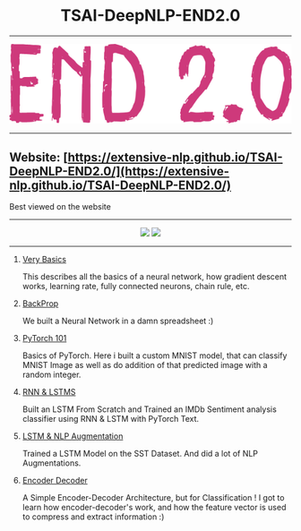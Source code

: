 <h1 align="center">TSAI-DeepNLP-END2.0</h1>

---

<div align="center">
<img src="logo.png" >
</div>

---

## Website: [https://extensive-nlp.github.io/TSAI-DeepNLP-END2.0/](https://extensive-nlp.github.io/TSAI-DeepNLP-END2.0/)

Best viewed on the website

---
<div align="center">

<img src="https://hits.seeyoufarm.com/api/count/incr/badge.svg?url=https%3A%2F%2Fgithub.com%2Fsatyajitghana%2FTSAI-DeepNLP-END2.0&count_bg=%2379C83D&title_bg=%23555555&icon=pytorch.svg&icon_color=%23E7E7E7&title=satyajitghana%20traffic&edge_flat=false" />

<img src="https://hits.seeyoufarm.com/api/count/incr/badge.svg?url=https%3A%2F%2Fgithub.com%2Fextensive-nlp%2FTSAI-DeepNLP-END2.0&count_bg=%2379C83D&title_bg=%23555555&icon=pytorch.svg&icon_color=%23E7E7E7&title=extensive-nlp%20traffic&edge_flat=false" />

</div>

---

1. [Very Basics](01_VeryBasics)

    This describes all the basics of a neural network, how gradient descent works, learning rate, fully connected neurons, chain rule, etc.

2. [BackProp](02_BackProp/README.html)

    We built a Neural Network in a damn spreadsheet :)

3. [PyTorch 101](03_PyTorch101/README.html)

    Basics of PyTorch. Here i built a custom MNIST model, that can classify MNIST Image as well as do addition of that predicted image with a random integer.

4. [RNN & LSTMS](04_RNN_LSTM/README.md)

    Built an LSTM From Scratch and Trained an IMDb Sentiment analysis classifier using RNN & LSTM with PyTorch Text.

5. [LSTM & NLP Augmentation](05_NLP_Augment/README.html)

    Trained a LSTM Model on the SST Dataset. And did a lot of NLP Augmentations.

6. [Encoder Decoder](06_Encoder_Decoder/index.html)

    A Simple Encoder-Decoder Architecture, but for Classification ! I got to learn how encoder-decoder's work, and how the feature vector is used to compress and extract information :)
